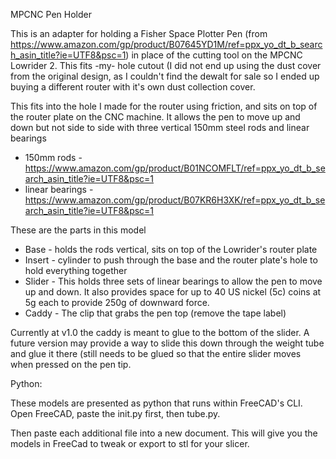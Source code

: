 MPCNC Pen Holder

This is an adapter for holding a Fisher Space Plotter Pen (from
https://www.amazon.com/gp/product/B07645YD1M/ref=ppx_yo_dt_b_search_asin_title?ie=UTF8&psc=1)
in place of the cutting tool on the MPCNC Lowrider 2.  This fits -my- hole cutout
(I did not end up using the dust cover from the original design, as I couldn't find the
dewalt for sale so I ended up buying a different router with it's own dust collection cover.

This fits into the hole I made for the router using friction, and sits on top of the router plate
on the CNC machine.  It allows the pen to move up and down but not side to side with three
vertical 150mm steel rods and linear bearings

- 150mm rods - https://www.amazon.com/gp/product/B01NCOMFLT/ref=ppx_yo_dt_b_search_asin_title?ie=UTF8&psc=1
- linear bearings - https://www.amazon.com/gp/product/B07KR6H3XK/ref=ppx_yo_dt_b_search_asin_title?ie=UTF8&psc=1

These are the parts in this model

- Base - holds the rods vertical, sits on top of the Lowrider's router plate
- Insert - cylinder to push through the base and the router plate's hole to hold everything together
- Slider - This holds three sets of linear bearings to allow the pen to move up and down.  It also 
           provides space for up to 40 US nickel (5c) coins at 5g each to provide 250g of downward force.
- Caddy - The clip that grabs the pen top (remove the tape label)

Currently at v1.0 the caddy is meant to glue to the bottom of the slider.   A future version may
provide a way to slide this down through the weight tube and glue it there (still needs to be
glued so that the entire slider moves when pressed on the pen tip.

Python:

These models are presented as python that runs within FreeCAD's CLI.   Open FreeCAD, paste the
init.py first, then tube.py.

Then paste each additional file into a new document.  This will give you the models in FreeCad
to tweak or export to stl for your slicer.